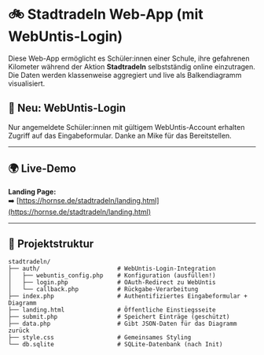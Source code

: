 # 🚲 Stadtradeln Web-App (mit WebUntis-Login)

Diese Web-App ermöglicht es Schüler:innen einer Schule, ihre gefahrenen Kilometer während der Aktion **Stadtradeln** selbstständig online einzutragen. Die Daten werden klassenweise aggregiert und live als Balkendiagramm visualisiert.

## 🔐 Neu: WebUntis-Login

Nur angemeldete Schüler:innen mit gültigem WebUntis-Account erhalten Zugriff auf das Eingabeformular. Danke an Mike für das Bereitstellen.

---

## 🌍 Live-Demo

**Landing Page:**  
➡️ [https://hornse.de/stadtradeln/landing.html](https://hornse.de/stadtradeln/landing.html)

---

## 📂 Projektstruktur

```plaintext
stadtradeln/
├── auth/                      # WebUntis-Login-Integration
│   ├── webuntis_config.php    # Konfiguration (ausfüllen!)
│   ├── login.php              # OAuth-Redirect zu WebUntis
│   └── callback.php           # Rückgabe-Verarbeitung
├── index.php                  # Authentifiziertes Eingabeformular + Diagramm
├── landing.html               # Öffentliche Einstiegsseite
├── submit.php                 # Speichert Einträge (geschützt)
├── data.php                   # Gibt JSON-Daten für das Diagramm zurück
├── style.css                  # Gemeinsames Styling
└── db.sqlite                  # SQLite-Datenbank (nach Init)
